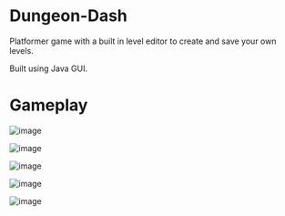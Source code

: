 # Dungeon-Dash

Platformer game with a built in level editor to create and save your own levels.

Built using Java GUI.

# Gameplay

![image](https://github.com/AndC101/Dungeon-Dash/assets/81173499/90639b1e-9d82-4a48-82ae-22aaddb9da43)

![image](https://github.com/AndC101/Dungeon-Dash/assets/81173499/05f5eeac-5e90-41b2-abcd-607bb577334d)

![image](https://github.com/AndC101/Dungeon-Dash/assets/81173499/adca5de1-6be6-40ec-84f3-2601e3f6990d)

![image](https://github.com/AndC101/Dungeon-Dash/assets/81173499/bade68e6-8d97-49ad-9bb3-c539c8e75248)

![image](https://github.com/AndC101/Dungeon-Dash/assets/81173499/6eb9ec29-0bba-4857-94d6-32415918c3e9)
